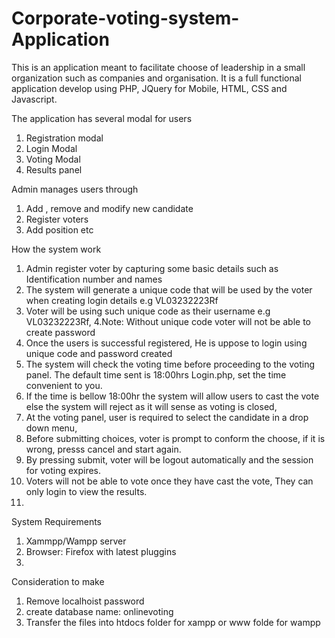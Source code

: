 # Corporate-voting-system-Application
This is an application meant to facilitate choose of leadership in a small organization such as companies and organisation. It is a full functional application develop using PHP, JQuery for Mobile, HTML, CSS and Javascript. 

The application has several modal for users
1. Registration modal
2. Login Modal
3. Voting Modal
4. Results panel

Admin  manages users through
1. Add , remove and modify new candidate
2. Register voters
3. Add position 
etc

How the system work
1. Admin register voter by capturing some basic details such as Identification number and names
2. The system will generate a unique code that will be used by the voter when creating login details e.g VL03232223Rf
3. Voter will be using such unique code as their username e.g VL03232223Rf, 
4.Note: Without unique code voter will not be able to create password
5. Once the users is successful registered, He is uppose to login using unique code and password created
6. The system will check the voting time before proceeding to the voting panel. The default time sent is 18:00hrs Login.php, set the time convenient to you.
7. If the time is bellow 18:00hr the system will allow users to cast the vote else the system will reject as it will sense as voting is closed,
8. At the voting panel, user is required to select the candidate in a drop down menu,
9. Before submitting choices, voter is prompt to conform the choose, if it is wrong, presss cancel and start again.
10. By pressing submit, voter will be logout automatically and the session for voting expires.
11. Voters will not be able to vote once they have cast the vote, They can only login to view the results.
12. 

System Requirements
1. Xammpp/Wampp server
2. Browser: Firefox with latest pluggins
3. 
Consideration to make
1.  Remove localhoist password
2. create database name: onlinevoting
3. Transfer the files into htdocs folder for xampp or www folde for wampp


